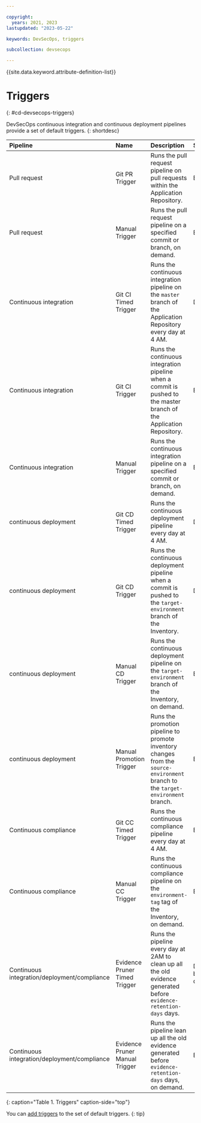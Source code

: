 ```yaml
---

copyright:
  years: 2021, 2023
lastupdated: "2023-05-22"

keywords: DevSecOps, triggers

subcollection: devsecops

---
```


{{site.data.keyword.attribute-definition-list}}

# Triggers
{: #cd-devsecops-triggers}

DevSecOps continuous integration and continuous deployment pipelines provide a set of default triggers.
{: shortdesc}

|Pipeline |Name	|Description |State |
|:----------|:------------------------------|:------------------|:----------|
|Pull request		|Git PR Trigger		|Runs the pull request pipeline on pull requests within the Application Repository.			|Enabled			|
|Pull request 		|Manual Trigger 		|Runs the pull request pipeline on a specified commit or branch, on demand.			|Enabled			|
|Continuous integration		|Git CI Timed Trigger		|Runs the continuous integration pipeline on the `master` branch of the Application Repository every day at 4 AM. |Disabled			|
|Continuous integration		|Git CI Trigger		|Runs the continuous integration pipeline when a commit is pushed to the master branch of the Application Repository.	|Enabled			|
|Continuous integration		|Manual Trigger 		|Runs the continuous integration pipeline on a specified commit or branch, on demand.		|Enabled			|
|continuous deployment		|Git CD Timed Trigger		|Runs the continuous deployment pipeline every day at 4 AM.	|Disabled			|
|continuous deployment		|Git CD Trigger		|Runs the continuous deployment pipeline when a commit is pushed to the `target-environment` branch of the Inventory.	|Disabled			|
|continuous deployment		|Manual CD Trigger		|Runs the continuous deployment pipeline on the `target-environment` branch of the Inventory, on demand.	|Enabled			|
|continuous deployment		|Manual Promotion Trigger		|Runs the promotion pipeline to promote inventory changes from the `source-environment` branch to the `target-environment` branch.	|Enabled			|
|Continuous compliance		|Git CC Timed Trigger		|Runs the continuous compliance pipeline every day at 4 AM.	|Enabled			|
|Continuous compliance		|Manual CC Trigger		|Runs the continuous compliance pipeline on the `environment-tag` tag of the Inventory, on demand.	|Enabled			|
|Continuous integration/deployment/compliance		|Evidence Pruner Timed Trigger		|Runs the pipeline every day at 2AM to clean up all the old evidence generated before `evidence-retention-days` days.	|Disabled by default.			|
|Continuous integration/deployment/compliance		|Evidence Pruner Manual Trigger 	|Runs the pipeline lean up all the old evidence generated before `evidence-retention-days` days, on demand.	|Enabled			|
{: caption="Table 1. Triggers" caption-side="top"}

You can [add triggers](/docs/devsecops?topic=devsecops-cd-devsecops-add-pipeline-triggers) to the set of default triggers.
{: tip}
